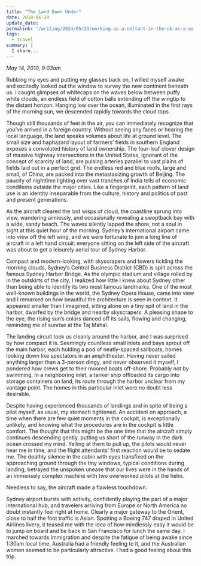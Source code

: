 ```yaml
---
title: "The Land Down Under"
date: 2010-06-28
update_date: 
permalink: "/writing/2024/05/23/working-as-a-coltant-in-the-uk-as-a-us-citzen/"
tags:
  - travel
summary: |
  I share...
---
```


_May 14, 2010, 9:03am_

Rubbing my eyes and putting my glasses back on, I willed myself awake and excitedly looked out the window to survey the new continent beneath us. I caught glimpses of whitecaps on the waves below between puffy white clouds, an endless field of cotton balls extending off the wingtip to the distant horizon. Hanging low over the ocean, illuminated in the first rays of the morning sun, we descended rapidly towards the cloud tops.

Though still thousands of feet in the air, you can immediately recognize that you’ve arrived in a foreign country. Without seeing any faces or hearing the local language, the land speaks volumes about life at ground level. The small size and haphazard layout of farmers’ fields in southern England exposes a convoluted history of land ownership. The four-leaf clover design of massive highway intersections in the United States, ignorant of the concept of scarcity of land, are pulsing arteries parallel to vast plains of fields laid out in a perfect grid. The endless red and blue roofs, large and small, of China, are packed into the metastasizing growth of Beijing. The paucity of nighttime lighting over vast tranches of India tells of economic conditions outside the major cities. Like a fingerprint, each pattern of land use is an identity inseparable from the culture, history and politics of past and present generations.

As the aircraft cleared the last wisps of cloud, the coastline sprung into view, wandering aimlessly, and occasionally revealing a sweptback bay with a wide, sandy beach. The waves silently lapped the shore, not a soul in sight at this quiet hour of the morning. Sydney’s international airport came into view off the left wing, and we were fortunate to join a long line of aircraft in a left hand circuit: everyone sitting on the left side of the aircraft was about to get a leisurely aerial tour of Sydney Harbor.

Compact and modern-looking, with skyscrapers and towers tickling the morning clouds, Sydney’s Central Business District (CBD) is split across the famous Sydney Harbor Bridge. As the olympic stadium and village rolled by in the outskirts of the city, I realized how little I knew about Sydney other than being able to identify its two most famous landmarks. One of the most well-known buildings in the world, the Sydney Opera House, came into view and I remarked on how beautiful the architecture is seen in context. It appeared smaller than I imagined, sitting alone on a tiny spit of land in the harbor, dwarfed by the bridge and nearby skyscrapers. A pleasing shape to the eye, the rising sun’s colors danced off its sails, flowing and changing, reminding me of sunrise at the Taj Mahal.

The landing circuit took us cleanly around the harbor, and I was surprised by how compact it is. Seemingly countless small inlets and bays sprout off the main harbor, each holding a pod of neatly-spaced sailboats, homes looking down like spectators in an amphitheater. Having never sailed anything larger than a 3-person dingy, and never observed it myself, I pondered how crews get to their moored boats off-shore. Probably not by swimming. In a neighboring inlet, a tanker ship offloaded its cargo into storage containers on land, its route through the harbor unclear from my vantage point. The homes in this particular inlet were no doubt less desirable.

Despite having experienced thousands of landings and in spite of being a pilot myself, as usual, my stomach tightened. An accident on approach, a time when there are few quiet moments in the cockpit, is exceptionally unlikely, and knowing what the procedures are in the cockpit is little comfort. The thought that this might be the one time that the aircraft simply continues descending gently, putting us short of the runway in the dark ocean crossed my mind. Yelling at them to pull up, the pilots would never hear me in time, and the flight attendants’ first reaction would be to sedate me. The deathly silence in the cabin with eyes transfixed on the approaching ground through the tiny windows, typical conditions during landing, betrayed the unspoken unease that our lives were in the hands of an immensely complex machine with two overworked pilots at the helm.

Needless to say, the aircraft made a flawless touchdown.

Sydney airport bursts with activity, confidently playing the part of a major international hub, and travelers arriving from Europe or North America no doubt instantly feel right at home. Clearly a major gateway to the Orient, close to half the foot traffic is Asian. Spotting a Boeing 747 draped in United Airlines livery, it teased me with the idea of how mindlessly easy it would be to jump on board and be back in San Francisco for lunch the same day. I marched towards immigration and despite the fatigue of being awake since 1:30am local time, Australia had a friendly feeling to it, and the Australian women seemed to be particularly attractive. I had a good feeling about this trip.
